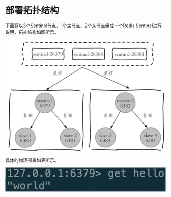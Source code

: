# 部署拓扑结构

下面将以3个Sentinel节点、1个主节点、2个从节点组成一个Redis Sentinel进行说明，拓扑结构如图所示。

![](../../.gitbook/assets/image%20%28160%29.png)

具体的物理部署如表所示。

![](../../.gitbook/assets/image%20%2896%29.png)

